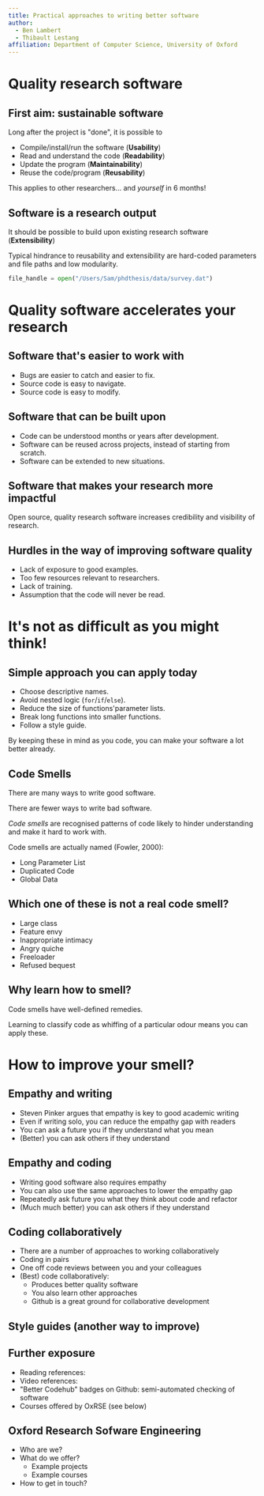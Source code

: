 ```yaml
---
title: Practical approaches to writing better software
author:
  - Ben Lambert
  - Thibault Lestang
affiliation: Department of Computer Science, University of Oxford
---
```


# Quality research software

## First aim: sustainable software

Long after the project is "done", it is possible to

-   Compile/install/run the software (**Usability**)
-   Read and understand the code (**Readability**)
-   Update the program (**Maintainability**)
-   Reuse the code/program (**Reusability**)

This applies to other researchers... and *yourself* in 6 months!

## Software is a research output

It should be possible to build upon existing research software (**Extensibility**)

Typical hindrance to reusability and extensibility are hard-coded parameters and file paths and low modularity.

```python
file_handle = open("/Users/Sam/phdthesis/data/survey.dat")
```

# Quality software accelerates your research

## Software that's easier to work with

-   Bugs are easier to catch and easier to fix.
-   Source code is easy to navigate.
-   Source code is easy to modify.

## Software that can be built upon

-   Code can be understood months or years after development.
-   Software can be reused across projects, instead of starting from scratch.
-   Software can be extended to new situations.

## Software that makes your research more impactful

Open source, quality research software increases credibility and visibility of research.

## Hurdles in the way of improving software quality

-   Lack of exposure to good examples.
-   Too few resources relevant to researchers.
-   Lack of training.
-   Assumption that the code will never be read.

# It's not as difficult as you might think!

## Simple approach you can apply today

-   Choose descriptive names.
-   Avoid nested logic (`for`/`if`/`else`).
-   Reduce the size of functions'parameter lists.
-   Break long functions into smaller functions.
-   Follow a style guide.

By keeping these in mind as you code, you can make your software a lot
better already.

## Code Smells

There are many ways to write good software.

There are fewer ways to write bad software.

*Code smells* are recognised patterns of code likely to hinder understanding and make it hard to work with.

Code smells are actually named (Fowler, 2000):

-   Long Parameter List
-   Duplicated Code
-   Global Data

## Which one of these is not a real code smell?

* Large class
* Feature envy
* Inappropriate intimacy
* Angry quiche
* Freeloader
* Refused bequest

## Why learn how to smell?

Code smells have well-defined remedies.

Learning to classify code as whiffing of a particular odour means you can apply these.

# How to improve your smell?

## Empathy and writing

* Steven Pinker argues that empathy is key to good academic writing
* Even if writing solo, you can reduce the empathy gap with readers
* You can ask a future you if they understand what you mean
* (Better) you can ask others if they understand

## Empathy and coding

* Writing good software also requires empathy
* You can also use the same approaches to lower the empathy gap
* Repeatedly ask future you what they think about code and refactor
* (Much much better) you can ask others if they understand

## Coding collaboratively

* There are a number of approaches to working collaboratively
* Coding in pairs
* One off code reviews between you and your colleagues
* (Best) code collaboratively:
  * Produces better quality software
  * You also learn other approaches
  * Github is a great ground for collaborative development

## Style guides (another way to improve)

## Further exposure

* Reading references:
* Video references:
* "Better Codehub" badges on Github: semi-automated checking of software
* Courses offered by OxRSE (see below)

## Oxford Research Sofware Engineering

* Who are we?
* What do we offer?
  * Example projects
  * Example courses
* How to get in touch?
